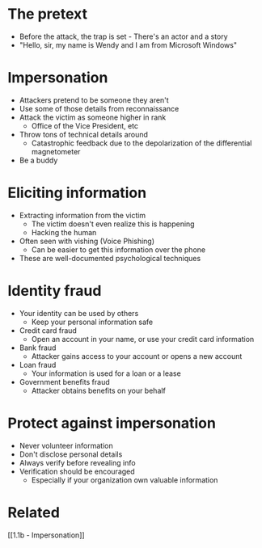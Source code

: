 # The pretext
- Before the attack, the trap is set - There's an actor and a story
- "Hello, sir, my name is Wendy and I am from Microsoft Windows"
# Impersonation
- Attackers pretend to be someone they aren't
- Use some of those details from reconnaissance
- Attack the victim as someone higher in rank
	- Office of the Vice President, etc
- Throw tons of technical details around
	- Catastrophic feedback due to the depolarization of the differential magnetometer
- Be a buddy
# Eliciting information
- Extracting information from the victim
	- The victim doesn't even realize this is happening
	- Hacking the human
- Often seen with vishing (Voice Phishing)
	- Can be easier to get this information over the phone
- These are well-documented psychological techniques
# Identity fraud
- Your identity can be used by others
	- Keep your personal information safe
- Credit card fraud
	- Open an account in your name, or use your credit card information
- Bank fraud
	- Attacker gains access to your account or opens a new account
- Loan fraud
	- Your information is used for a loan or a lease
- Government benefits fraud
	- Attacker obtains benefits on your behalf
# Protect against impersonation
- Never volunteer information
- Don't disclose personal details
- Always verify before revealing info
- Verification should be encouraged
	- Especially if your organization own valuable information

# Related
[[1.1b - Impersonation]]